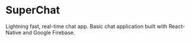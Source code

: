 # SuperChat
Lightning fast, real-time chat app. Basic chat application built with React-Native and Google Firebase.
